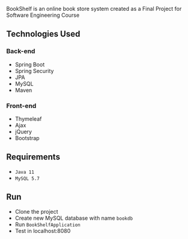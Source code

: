 BookShelf is an online book store system created as a Final Project for Software Engineering Course

## Technologies Used

### Back-end
- Spring Boot
- Spring Security
- JPA
- MySQL
- Maven

### Front-end
- Thymeleaf
- Ajax
- jQuery
- Bootstrap

## Requirements

- `Java 11`
- `MySQL 5.7`

## Run

- Clone the project
- Create new MySQL database with name `bookdb`
- Run `BookShelfApplication`
- Test in localhost:8080

<br>
<br>